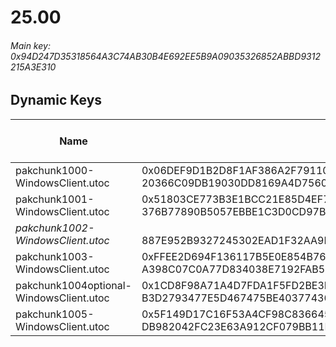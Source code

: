 # 25.00

###### *Main key: 0x94D247D35318564A3C74AB30B4E692EE5B9A09035326852ABBD9312215A3E310*

## Dynamic Keys

| Name                                    | Key</br>GUID                                                                                            | High Res Textures |
|-----------------------------------------|---------------------------------------------------------------------------------------------------------|-------------------|
| pakchunk1000-WindowsClient.utoc         | 0x06DEF9D1B2D8F1AF386A2F79110DC95844908F98F3E417F92C8B6900392C0F9A</br>20366C09DB19030DD8169A4D7560FCC1 | ❌                 |
| pakchunk1001-WindowsClient.utoc         | 0x51803CE773B3E1BCC21E85D4EF70842C9CDE7C9E04135563C045225ED8BCC67B</br>376B77890B5057EBBE1C3D0CD97BF4C5 | ✔️                |
| *pakchunk1002-WindowsClient.utoc*       | </br>887E952B9327245302EAD1F32AA9EE6C                                                                   | ✔️                |
| pakchunk1003-WindowsClient.utoc         | 0xFFEE2D694F136117B5E0E854B7671EBE852A50E87A69DA36856BB8E4527EEF20</br>A398C07C0A77D834038E7192FAB52B4B | ✔️                |
| pakchunk1004optional-WindowsClient.utoc | 0x1CD8F98A71A4D7FDA1F5FD2BE3E4863CF63DB7AF5E3B04BAC345C6C694D53933</br>B3D2793477E5D467475BE403774360E5 | ✔️                |
| pakchunk1005-WindowsClient.utoc         | 0x5F149D17C16F53A4CF98C8366452DCC4F5C5CA89B7B3921C0E9485CFCADC75F4</br>DB982042FC23E63A912CF079BB11B4D7 | ❌                 |

